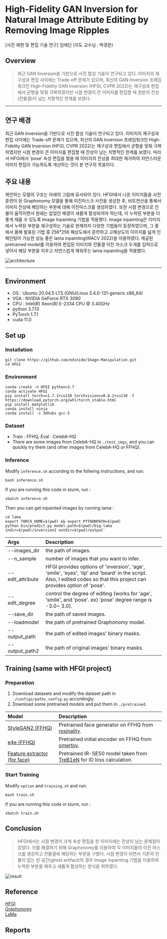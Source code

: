 # High-Fidelity GAN Inversion for Natural Image Attribute Editing by Removing Image Ripples

[사진 재현 및 편집 기술 연구] 임에딘 (지도 교수님 : 박경문)

## Overview
 > 최근 GAN Inversion을 기반으로 사진 합성 기술이 연구되고 있다. 이미지의 재구성과 편집 사이에는 Trade-off 문제가 있으며, 최신의 GAN Inversion 프레임워크인 High-Fidelity GAN Inversion (HFGI, CVPR 2022)는 재구성과 편집에서 균형을 맞춰 극복하였지만 시점 변경이 큰 이미지를 편집할 때 원본의 잔상(잔물결)이 남는 치명적인 한계를 보였다.
- - -
## 연구 배경
최근 GAN Inversion을 기반으로 사진 합성 기술이 연구되고 있다. 이미지의 재구성과 편집 사이에는 Trade-off 문제가 있으며, 최신의 GAN Inversion 프레임워크인 High-Fidelity GAN Inversion (HFGI, CVPR 2022)는 재구성과 편집에서 균형을 맞춰 극복하였지만 시점 변경이 큰 이미지를 편집할 때 잔상이 남는 치명적인 한계를 보였다. 따라서 HFGI에서 ‘pose’ 속성 편집을 했을 때 이미지의 잔상을 최대한 제거하여 자연스러운 이미지 편집이 가능하도록 개선하는 것이 본 연구의 목표이다.

## 주요 내용
제안하는 모델의 구조는 아래의 그림에 묘사되어 있다. HFGI에서 나온 이미지들을 사전훈련이 된 Graphonomy 모델을 통해 이진마스크 사진을 생성한 후, 비트연산을 통해서 이미지 잔상에 해당하는 부분에 대해 이진마스크를 생성하였다. 또한 시점 변경으로 인물이 움직이면서 원래는 없었던 배경이 새롭게 합성되어야 하는데, 이 누락된 부분을 더 좋게 채울 수 있도록 Image Inpainting 기법을 적용했다. Image inpainting은 이미지에서 누락된 부분을 재구성하는 기술로 현재까지 다양한 기법들이 등장하였으며, 그 중에서 올해 발표된 기법 중 256*256 해상도에서 훈련하고 고해상도의 이미지를 넓게 인페인팅이 가능한 성능 좋은 lama inpainting(WACV 2022)을 이용하였다. 제공된 pretrained model를 이용하여 편집된 이미지와 잔물결 이진 마스크 두개를 입력으로 넣어서 해당 부분을 지우고 자연스럽게 채워주는 lama inpainting을 적용했다.

![architecture](https://user-images.githubusercontent.com/30232133/205449282-a8783050-9793-48a3-a6b2-cc88a3a0130d.jpg)
- - -
## Environment
- OS : Ubuntu 20.04.5 LTS (GNU/Linux 5.4.0-131-generic x86_64) 
- VGA : NVIDIA GeForce RTX 3090 
- CPU : Intel(R) Xeon(R) E-2334 CPU @ 3.40GHz 
- python 3.7.13
- PyTorch 1.7.1
- cuda 11.0

## Set up
### Installation
```
git clone https://github.com/edinide/Image-Manipulation.git
cd HFGI
```

### Environment
```
conda create -n HFGI python=3.7
conda activate HFGI
pip install torch==1.7.1+cu110 torchvision==0.8.2+cu110 -f https://download.pytorch.org/whl/torch_stable.html
pip install matplotlib
conda install ninja
conda install -c 3dhubs gcc-5
```

### Dataset
- Train : FFHQ, Eval : CelebA-HQ
- There are some images from CelebA-HQ in `./test_imgs`, and you can quickly try them (and other images from CelebA-HQ or FFHQ). 

### Inference
Modify `inference.sh` according to the follwing instructions, and run:   
```
bash inference.sh 
```
If you are running this code in slurm, run :
```
sbatch inference.sh
```
Then you can get inpainted images by running lama :
```
cd lama
export TORCH_HOME=$(pwd) && export PYTHONPATH=$(pwd)
python bin/predict.py model.path=$(pwd)/big-lama indir=$(pwd)/inversion2 outdir=$(pwd)/output`
```

| Args | Description
| :--- | :----------
| --images_dir | the path of images.
| --n_sample | number of images that you want to infer.
| --edit_attribute | HFGI provides options of 'inversion', 'age', 'smile', 'eyes', 'lip' and 'beard' in the script. Also, I edited codes so that this project can provides option of 'pose'.
| --edit_degree | control the degree of editing (works for 'age', 'smile', and 'pose'. ex) 'pose' degree range is -3.0~ 3.0).
| --save_dir | the path of saved images.
| --loadmodel | the path of pretrained Graphonomy model.
| --output_path | the path of edited images' binary masks.
| --output_path2 | the path of original images' binary masks.

## Training (same with HFGI project)
### Preparation
1. Download datasets and modify the dataset path in `./configs/paths_config.py` accordingly.
2. Download some pretrained models and put them in `./pretrained`.

| Model | Description
| :--- | :----------
|[StyleGAN2 (FFHQ)](https://drive.google.com/file/d/1EM87UquaoQmk17Q8d5kYIAHqu0dkYqdT/view?usp=sharing) | Pretrained face generator on FFHQ  from [rosinality](https://github.com/rosinality/stylegan2-pytorch).
|[e4e (FFHQ)](https://drive.google.com/file/d/1cUv_reLE6k3604or78EranS7XzuVMWeO/view?usp=sharing) | Pretrained initial encoder on FFHQ  from [omertov](https://github.com/omertov/encoder4editing).
|[Feature extractor (for face)](https://drive.google.com/file/d/1KW7bjndL3QG3sxBbZxreGHigcCCpsDgn/view?usp=sharing) | Pretrained IR-SE50 model taken from [TreB1eN](https://github.com/TreB1eN/InsightFace_Pytorch) for ID loss calculation.

### Start Training
Modify `option` and `training.sh` and run:
```
bash train.sh
```
If you are running this code in slurm, run :
```
sbatch train.sh
```
## Conclusion
> HFGI에서는 시점 변경이 크게 속성 편집을 한 이미지에는 잔상이 남는 문제점이 있었다. 이를 해결하기 위해 Graphonomy를 이용하여 각 이미지들의 이진 마스크를 생성하고 잔물결에 해당하는 부분을 구했다. 시점 변경이 되면서 기존의 인물이 없는 빈 공간(ghost artifact)의 경우 Image Inpainting 기법을 이용하여 누락된 부분을 채우고 새롭게 합성하는 방식을 취하였다.

![result](https://user-images.githubusercontent.com/30232133/205451775-b75cd244-8146-4da0-8251-8f264a4db918.jpg)


## Reference
[HFGI](https://github.com/Tengfei-Wang/HFGI)   
[Graphonomy](https://github.com/Gaoyiminggithub/Graphonomy)   
[LaMa](https://github.com/saic-mdal/lama)   

## Reports
